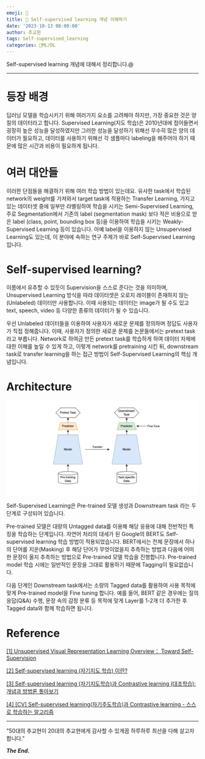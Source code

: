 ```yaml
---
emoji: 🤖
title: 🤖 Self-supervised learning 개념 이해하기
date: '2023-10-13 08:00:00'
author: 추교현
tags: Self-supervised_learning
categories: 🤖ML/DL
---
```


Self-supervised learning 개념에 대해서 정리합니다.@

---

# 등장 배경

딥러닝 모델을 학습시키기 위해 여러가지 요소를 고려해야 하지만, 가장 중요한 것은 양질의 데이터라고 합니다. Supervised Learning(지도 학습)은 2010년대에 접어들면서 굉장히 높은 성능을 달성하였지만 그러한 성능을 달성하기 위해선 무수히 많은 양의 데이터가 필요하고, 데이터를 사용하기 위해선 각 샘플마다 labeling을 해주어야 하기 때문에 많은 시간과 비용이 필요하게 됩니다.

# 여러 대안들

이러한 단점들을 해결하기 위해 여러 학습 방법이 있는데요. 유사한 task에서 학습된 network의 weight를 가져와서 target task에 적용하는 Transfer Learning, 가지고 있는 데이터셋 중에 일부만 라벨링하여 학습을 시키는 Semi-Supervised Learning, 주로 Segmentation에서 기존의 label (segmentation mask) 보다 적은 비용으로 얻은 label (class, point, bounding box 등)을 이용하여 학습을 시키는 Weakly-Supervised Learning 등이 있습니다. 아예 label을 이용하지 않는 Unsupervised Learning도 있는데, 이 분야에 속하는 연구 주제가 바로 Self-Supervised Learning 입니다.

# Self-supervised learning?

이름에서 유추할 수 있듯이 Supervision을 스스로 준다는 것을 의미하며, Unsupervised Learning 방식을 따라 데이터셋은 오로지 레이블이 존재하지 않는(Unlabeled) 데이터만 사용합니다. 이때 사용되는 데이터는 image가 될 수도 있고 text, speech, video 등 다양한 종류의 데이터가 될 수 있습니다.

우선 Unlabeled 데이터들을 이용하여 사용자가 새로운 문제를 정의하며 정답도 사용자가 직접 정해줍니다. 이때, 사용자가 정의한 새로운 문제를 논문들에서는 pretext task 라고 부릅니다. Network로 하여금 만든 pretext task를 학습하게 하여 데이터 자체에 대한 이해를 높일 수 있게 하고, 이렇게 network를 pretraining 시킨 뒤, downstream task로 transfer learning을 하는 접근 방법이 Self-Supervised Learning의 핵심 개념입니다.

# Architecture

![self-supervised-1.png](self-supervised-1.png)

Self-Supervised Learning은 Pre-trained 모델 생성과 Downstream task 라는 두 단계로 구성되어 있습니다.

Pre-trained 모델은 대량의 Untagged data를 이용해 해당 응용에 대해 전반적인 특징을 학습하는 단계입니다. 자연어 처리의 대세가 된 Google의 BERT도 Self-supervised learning 학습 방법이 적용되었습니다. BERT에서는 전체 문장에서 하나의 단어를 지운(Masking) 후 해당 단어가 무엇이었을지 추측하는 방법과 다음에 어떠한 문장이 올지 추측하는 방법으로 Pre-trained 모델 학습을 진행합니다. Pre-trained model 학습 시에는 일반적인 문장을 그대로 활용하기 때문에 Tagging이 필요없습니다.

다음 단계인 Downstream task에서는 소량의 Tagged data를 활용하여 사용 목적에 맞게 Pre-trained model을 Fine tuning 합니다. 예를 들어, BERT 같은 경우에는 질의 응답(Q&A) 수행, 문장 속의 감정 분류 등 목적에 맞게 Layer를 1-2개 더 추가한 후 Tagged data와 함께 학습하면 됩니다.

# Reference

[[1] Unsupervised Visual Representation Learning Overview： Toward Self-Supervision](https://hoya012.github.io/blog/Self-Supervised-Learning-Overview/)

[[2] Self-supervised learning (자기지도 학습) 이란?](https://lifeisenjoyable.tistory.com/15)

[[3] Self-supervised learning (자기지도학습)과 Contrastive learning (대조학습): 개념과 방법론 톺아보기](https://sanghyu.tistory.com/184)

[[4] [CV] Self-supervised learning(자기주도학습)과 Contrastive learning - 스스로 학습하는 알고리즘](https://daeun-computer-uneasy.tistory.com/37)

---

"50대의 추교현이 20대의 추교현에게 감사할 수 있게끔 하루하루 최선을 다해 살고자 합니다."

**_The End._**
